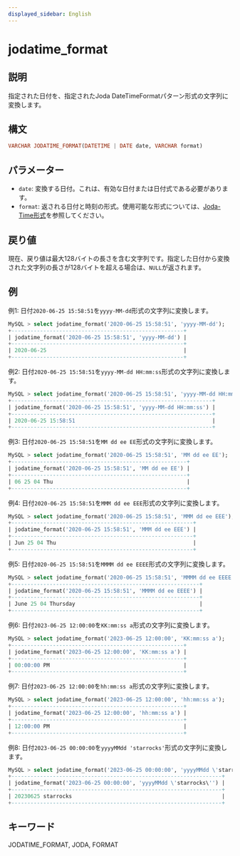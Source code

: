```yaml
---
displayed_sidebar: English
---
```


# jodatime_format

## 説明

指定された日付を、指定されたJoda DateTimeFormatパターン形式の文字列に変換します。

## 構文

```Haskell
VARCHAR JODATIME_FORMAT(DATETIME | DATE date, VARCHAR format)
```

## パラメーター

- `date`: 変換する日付。これは、有効な日付または日付式である必要があります。
- `format`: 返される日付と時刻の形式。使用可能な形式については、[Joda-Time形式](https://joda-time.sourceforge.net/apidocs/org/joda/time/format/DateTimeFormat.html)を参照してください。

## 戻り値

現在、戻り値は最大128バイトの長さを含む文字列です。指定した日付から変換された文字列の長さが128バイトを超える場合は、`NULL`が返されます。

## 例

例1: 日付`2020-06-25 15:58:51`を`yyyy-MM-dd`形式の文字列に変換します。

```SQL
MySQL > select jodatime_format('2020-06-25 15:58:51', 'yyyy-MM-dd');
+------------------------------------------------------+
| jodatime_format('2020-06-25 15:58:51', 'yyyy-MM-dd') |
+------------------------------------------------------+
| 2020-06-25                                           |
+------------------------------------------------------+
```

例2: 日付`2020-06-25 15:58:51`を`yyyy-MM-dd HH:mm:ss`形式の文字列に変換します。

```SQL
MySQL > select jodatime_format('2020-06-25 15:58:51', 'yyyy-MM-dd HH:mm:ss');
+---------------------------------------------------------------+
| jodatime_format('2020-06-25 15:58:51', 'yyyy-MM-dd HH:mm:ss') |
+---------------------------------------------------------------+
| 2020-06-25 15:58:51                                           |
+---------------------------------------------------------------+
```

例3: 日付`2020-06-25 15:58:51`を`MM dd ee EE`形式の文字列に変換します。

```SQL
MySQL > select jodatime_format('2020-06-25 15:58:51', 'MM dd ee EE');
+-------------------------------------------------------+
| jodatime_format('2020-06-25 15:58:51', 'MM dd ee EE') |
+-------------------------------------------------------+
| 06 25 04 Thu                                          |
+-------------------------------------------------------+
```

例4: 日付`2020-06-25 15:58:51`を`MMM dd ee EEE`形式の文字列に変換します。

```SQL
MySQL > select jodatime_format('2020-06-25 15:58:51', 'MMM dd ee EEE');
+---------------------------------------------------------+
| jodatime_format('2020-06-25 15:58:51', 'MMM dd ee EEE') |
+---------------------------------------------------------+
| Jun 25 04 Thu                                           |
+---------------------------------------------------------+
```

例5: 日付`2020-06-25 15:58:51`を`MMMM dd ee EEEE`形式の文字列に変換します。

```SQL
MySQL > select jodatime_format('2020-06-25 15:58:51', 'MMMM dd ee EEEE');
+-----------------------------------------------------------+
| jodatime_format('2020-06-25 15:58:51', 'MMMM dd ee EEEE') |
+-----------------------------------------------------------+
| June 25 04 Thursday                                       |
+-----------------------------------------------------------+
```

例6: 日付`2023-06-25 12:00:00`を`KK:mm:ss a`形式の文字列に変換します。

```SQL
MySQL > select jodatime_format('2023-06-25 12:00:00', 'KK:mm:ss a');
+------------------------------------------------------+
| jodatime_format('2023-06-25 12:00:00', 'KK:mm:ss a') |
+------------------------------------------------------+
| 00:00:00 PM                                          |
+------------------------------------------------------+
```

例7: 日付`2023-06-25 12:00:00`を`hh:mm:ss a`形式の文字列に変換します。

```SQL
MySQL > select jodatime_format('2023-06-25 12:00:00', 'hh:mm:ss a');
+------------------------------------------------------+
| jodatime_format('2023-06-25 12:00:00', 'hh:mm:ss a') |
+------------------------------------------------------+
| 12:00:00 PM                                          |
+------------------------------------------------------+
```

例8: 日付`2023-06-25 00:00:00`を`yyyyMMdd 'starrocks'`形式の文字列に変換します。

```SQL
MySQL > select jodatime_format('2023-06-25 00:00:00', 'yyyyMMdd \'starrocks\'');
+------------------------------------------------------------------+
| jodatime_format('2023-06-25 00:00:00', 'yyyyMMdd \'starrocks\'') |
+------------------------------------------------------------------+
| 20230625 starrocks                                               |
+------------------------------------------------------------------+
```

## キーワード

JODATIME_FORMAT, JODA, FORMAT
